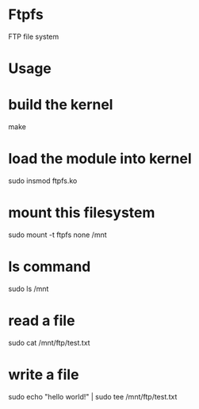Ftpfs
==============
FTP file system

Usage
==============
# build the kernel
make 
# load the module into kernel
sudo insmod ftpfs.ko 
# mount this filesystem
sudo mount -t ftpfs none /mnt 
# ls command
sudo ls /mnt 
# read a file
sudo cat /mnt/ftp/test.txt 
# write a file
sudo echo "hello world!" | sudo tee /mnt/ftp/test.txt 


